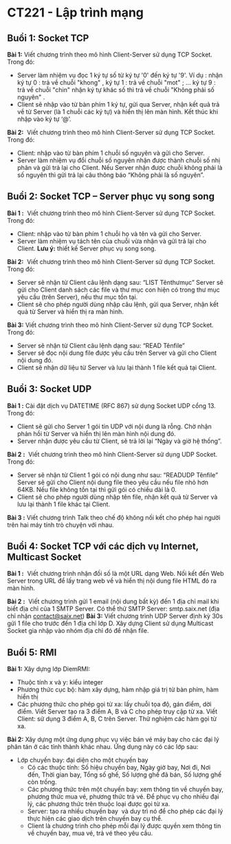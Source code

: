 # CT221 - Lập trình mạng

## Buổi 1: Socket TCP

**Bài 1:** Viết chương trình theo mô hình Client-Server sử dụng TCP Socket. Trong đó:

- Server làm nhiệm vụ đọc 1 ký tự số từ ký tự '0' đến ký tự '9'.
  Ví dụ : nhận ký tự 0 : trả về chuỗi "khong" ,
  ký tự 1 : trả về chuỗi "mot" ;
  …
  ký tự 9 : trả về chuỗi "chin"
  nhận ký tự khác số thì trả về chuỗi "Không phải số nguyên" .
- Client sẽ nhập vào từ bàn phím 1 ký tự, gửi qua Server, nhận kết quả trả về từ Server (là 1 chuỗi các ký tự) và hiển thị lên màn hình. Kết thúc khi nhập vào ký tự ‘@’.

**Bài 2:**  Viết chương trình theo mô hình Client-Server sử dụng TCP Socket. Trong đó:

- Client: nhập vào từ bàn phím 1 chuỗi số nguyên và gửi cho Server.
- Server làm nhiệm vụ đổi chuỗi số nguyên nhận được thành chuỗi số nhị phân và gửi trả lại cho Client. Nếu Server nhận được chuỗi không phải là số nguyên thì gửi trả lại câu thông báo “Không phải là số nguyên”.

## Buổi 2: Socket TCP – Server phục vụ song song

**Bài 1 :**  Viết chương trình theo mô hình Client-Server sử dụng TCP Socket. Trong đó:

- Client: nhập vào từ bàn phím 1 chuỗi họ và tên và gửi cho Server.
- Server làm nhiệm vụ tách tên của chuỗi vừa nhận và gửi trả lại cho Client.
  **Lưu ý:** thiết kế Server phục vụ song song.

**Bài 2:**  Viết chương trình theo mô hình Client-Server sử dụng TCP Socket. Trong đó:

- Server sẽ nhận từ Client câu lệnh dạng sau: “LIST Tênthưmục”
  Server sẽ gửi cho Client danh sách các file và thư mục con hiện có trong thư mục yêu cầu (trên Server), nếu thư mục tồn tại.
- Client sẽ cho phép người dùng nhập câu lệnh, gửi qua Server, nhận kết quả từ Server và hiển thị ra màn hình.

**Bài 3:** Viết chương trình theo mô hình Client-Server sử dụng TCP Socket. Trong đó:

- Server sẽ nhận từ Client câu lệnh dạng sau: “READ Tênfile”
- Server sẽ đọc nội dung file được yêu cầu trên Server và gửi cho Client nội dung đó.
- Client sẽ nhận dữ liệu từ Server và lưu lại thành 1 file kết quả tại Client.

## Buổi 3: Socket UDP

**Bài 1 :** Cài đặt dịch vụ DATETIME (RFC 867) sử dụng Socket UDP cổng 13. Trong đó:

- Client sẽ gửi cho Server 1 gói tin UDP với nội dung là rỗng. Chờ nhận phản hồi từ Server và hiển thị lên màn hình nội dung đó.
- Server nhận được yêu cầu từ Client, sẽ trả lời lại “Ngày và giờ hệ thống”.

**Bài 2 :**  Viết chương trình theo mô hình Client-Server sử dụng UDP Socket. Trong đó:

- Server sẽ nhận từ Client 1 gói có nội dung như sau: “READUDP Tênfile”
  Server sẽ gửi cho Client nội dung file theo yêu cầu nếu file nhỏ hơn 64KB. Nếu file không tồn tại thì gửi gói có chiều dài là 0.
- Client sẽ cho phép người dùng nhập tên file, nhận kết quả từ Server và lưu lại thành 1 file khác tại Client.

**Bài 3 :** Viết chương trình Talk theo chế độ không nối kết cho phép hai người trên hai máy tính trò chuyện với nhau.

## Buổi 4: Socket TCP với các dịch vụ Internet, Multicast Socket

**Bài 1 :**  Viết chương trình nhận đối số là một URL dạng Web. Nối kết đến Web Server trong URL để lấy trang web về và hiển thị nội dung file HTML đó ra màn hình.

**Bài 2 :**  Viết chương trình gửi 1 email (nội dung bất kỳ) đến 1 địa chỉ mail khi biết địa chỉ của 1 SMTP Server.
Có thể thử SMTP Server: smtp.saix.net (địa chỉ nhận contact@saix.net)
**Bài 3:** Viết chương trình UDP Server định kỳ 30s gửi 1 file cho trước đến 1 địa chỉ lớp D.
Xây dựng Client sử dụng Multicast Socket gia nhập vào nhóm địa chỉ đó để nhận file.

## Buổi 5: RMI

**Bài 1:** Xây dựng lớp DiemRMI:

- Thuộc tính x và y: kiểu integer
- Phương thức cục bộ: hàm xây dựng, hàm nhập giá trị từ bàn phím, hàm hiển thị
- Các phương thức cho phép gọi từ xa: lấy chuỗi tọa độ, gán điểm, dời điểm.
  Viết Server tạo ra 3 điểm A, B và C cho phép truy cập từ xa.
  Viết Client: sử dụng 3 điểm A, B, C trên Server. Thử nghiệm các hàm gọi từ xa.

**Bài 2:** Xây dựng một ứng dụng phục vụ việc bán vé máy bay cho các đại lý phân tán ở các tỉnh thành khác nhau. Ứng dụng này có các lớp sau:

- Lớp chuyến bay: đại diện cho một chuyến bay
  - Có các thuộc tính: Số hiệu chuyến bay, Ngày giờ bay, Nơi đi, Nơi đến, Thời gian bay, Tổng số ghế, Số lượng ghế đã bán, Số lượng ghế còn trống.
  - Các phương thức trên một chuyến bay: xem thông tin về chuyến bay, phương thức mua vé, phương thức trả vé. Để phục vụ cho nhiều đại lý, các phương thức trên thuộc loại được gọi từ xa.
  - Server: tạo ra nhiều chuyến bay  và duy trì nó để cho phép các đại lý thực hiện các giao dịch trên chuyến bay cụ thể.
  - Client là chương trình cho phép mỗi đại lý được quyền xem thông tin về chuyến bay, mua vé, trả vé theo yêu cầu.
